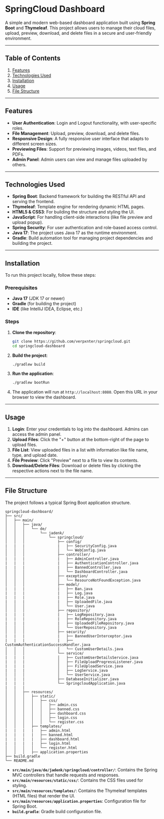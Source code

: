# SpringCloud Dashboard

A simple and modern web-based dashboard application built using **Spring Boot** and **Thymeleaf**. This project allows users to manage their cloud files, upload, preview, download, and delete files in a secure and user-friendly environment.

---

## Table of Contents

1. [Features](#features)
2. [Technologies Used](#technologies-used)
3. [Installation](#installation)
4. [Usage](#usage)
5. [File Structure](#file-structure)

---

## Features

- **User Authentication**: Login and Logout functionality, with user-specific roles.
- **File Management**: Upload, preview, download, and delete files.
- **Responsive Design**: A fully responsive user interface that adapts to different screen sizes.
- **Previewing Files**: Support for previewing images, videos, text files, and PDFs.
- **Admin Panel**: Admin users can view and manage files uploaded by others.

---

## Technologies Used

- **Spring Boot**: Backend framework for building the RESTful API and serving the frontend.
- **Thymeleaf**: Template engine for rendering dynamic HTML pages.
- **HTML5 & CSS3**: For building the structure and styling the UI.
- **JavaScript**: For handling client-side interactions (like file preview and upload popup).
- **Spring Security**: For user authentication and role-based access control.
- **Java 17**: The project uses Java 17 as the runtime environment.
- **Gradle**: Build automation tool for managing project dependencies and building the project.

---

## Installation

To run this project locally, follow these steps:

### Prerequisites

- **Java 17** (JDK 17 or newer)
- **Gradle** (for building the project)
- **IDE** (like IntelliJ IDEA, Eclipse, etc.)

### Steps

1. **Clone the repository**:
   ```bash
   git clone https://github.com/verpxnter/springcloud.git
   cd springcloud-dashboard
   ```

2. **Build the project**:
   ```bash
   ./gradlew build
   ```

3. **Run the application**:
   ```bash
   ./gradlew bootRun
   ```

4. The application will run at `http://localhost:8080`. Open this URL in your browser to view the dashboard.

---

## Usage

1. **Login**: Enter your credentials to log into the dashboard. Admins can access the admin panel.
2. **Upload Files**: Click the "+" button at the bottom-right of the page to upload files.
3. **File List**: View uploaded files in a list with information like file name, type, and upload date.
4. **File Preview**: Click "Preview" next to a file to view its contents.
5. **Download/Delete Files**: Download or delete files by clicking the respective actions next to the file name.

---

## File Structure

The project follows a typical Spring Boot application structure.

```
springcloud-dashboard/
├── src/
│   ├── main/
│   │   ├── java/
│   │   │   └── de/
│   │   │       └── jadenk/
│   │   │           └── springcloud/
│   │   │               ├── config/
|   |   |               |   ├── SecurityConfig.java
│   │   │               │   └── WebConfig.java
│   │   │               ├── controller/
|   |   |               |   ├── AdminController.java
|   |   |               |   ├── AuthenticationController.java
|   |   |               |   ├── BannedController.java
│   │   │               │   └── DashboardController.java
│   │   │               ├── exception/
│   │   │               │   └── ResourceNotFoundException.java
│   │   │               ├── model/
|   |   |               |   ├── Ban.java
|   |   |               |   ├── Log.java
|   |   |               |   ├── Role.java
|   |   |               |   ├── UploadedFile.java
│   │   │               │   └── User.java
│   │   │               ├── repository/
|   |   |               |   ├── LogRepository.java
|   |   |               |   ├── RoleRepository.java
|   |   |               |   ├── UploadedFileRepository.java
│   │   │               │   └── UserRepository.java
│   │   │               ├── security/
|   |   |               |   ├── BannedUserInterceptor.java
|   |   |               |   ├── CustomAuthenticationSuccessHandler.java
│   │   │               │   └── CustomUserDetails.java
│   │   │               └── service/
|   |   |               │   ├── CustomUserDetailsService.java
|   |   |               │   ├── FileUploadProgressListener.java
|   |   |               │   ├── FileUploadService.java
|   |   |               │   ├── LogService.java
│   │   │               │   └── UserService.java
|   |   |               ├── DatabaseInitializer.java
|   |   |               └── SpringcloudApplication.java
|   |   |
│   │   ├── resources/
│   │   │   ├── static/
│   │   │   │   ├── css/
│   │   │   │   │   ├── admin.css
│   │   │   │   │   ├── banned.css
│   │   │   │   │   ├── dashboard.css
│   │   │   │   │   ├── login.css
│   │   │   │   │   └── register.css
│   │   │   ├── templates/
|   |   |   |   ├── admin.html
|   |   |   |   ├── banned.html
|   |   |   |   ├── dashboard.html
|   |   |   |   ├── login.html
│   │   │   │   └── register.html
│   │   │   ├── application.properties
├── build.gradle
└── README.md
```

- **`src/main/java/de/jadenk/springcloud/controller/`**: Contains the Spring MVC controllers that handle requests and responses.
- **`src/main/resources/static/css/`**: Contains the CSS files used for styling.
- **`src/main/resources/templates/`**: Contains the Thymeleaf templates (HTML files) that render the UI.
- **`src/main/resources/application.properties`**: Configuration file for Spring Boot.
- **`build.gradle`**: Gradle build configuration file.


